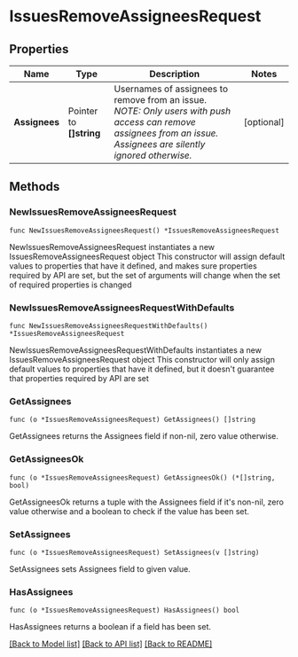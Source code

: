 # IssuesRemoveAssigneesRequest

## Properties

Name | Type | Description | Notes
------------ | ------------- | ------------- | -------------
**Assignees** | Pointer to **[]string** | Usernames of assignees to remove from an issue. _NOTE: Only users with push access can remove assignees from an issue. Assignees are silently ignored otherwise._ | [optional] 

## Methods

### NewIssuesRemoveAssigneesRequest

`func NewIssuesRemoveAssigneesRequest() *IssuesRemoveAssigneesRequest`

NewIssuesRemoveAssigneesRequest instantiates a new IssuesRemoveAssigneesRequest object
This constructor will assign default values to properties that have it defined,
and makes sure properties required by API are set, but the set of arguments
will change when the set of required properties is changed

### NewIssuesRemoveAssigneesRequestWithDefaults

`func NewIssuesRemoveAssigneesRequestWithDefaults() *IssuesRemoveAssigneesRequest`

NewIssuesRemoveAssigneesRequestWithDefaults instantiates a new IssuesRemoveAssigneesRequest object
This constructor will only assign default values to properties that have it defined,
but it doesn't guarantee that properties required by API are set

### GetAssignees

`func (o *IssuesRemoveAssigneesRequest) GetAssignees() []string`

GetAssignees returns the Assignees field if non-nil, zero value otherwise.

### GetAssigneesOk

`func (o *IssuesRemoveAssigneesRequest) GetAssigneesOk() (*[]string, bool)`

GetAssigneesOk returns a tuple with the Assignees field if it's non-nil, zero value otherwise
and a boolean to check if the value has been set.

### SetAssignees

`func (o *IssuesRemoveAssigneesRequest) SetAssignees(v []string)`

SetAssignees sets Assignees field to given value.

### HasAssignees

`func (o *IssuesRemoveAssigneesRequest) HasAssignees() bool`

HasAssignees returns a boolean if a field has been set.


[[Back to Model list]](../README.md#documentation-for-models) [[Back to API list]](../README.md#documentation-for-api-endpoints) [[Back to README]](../README.md)


